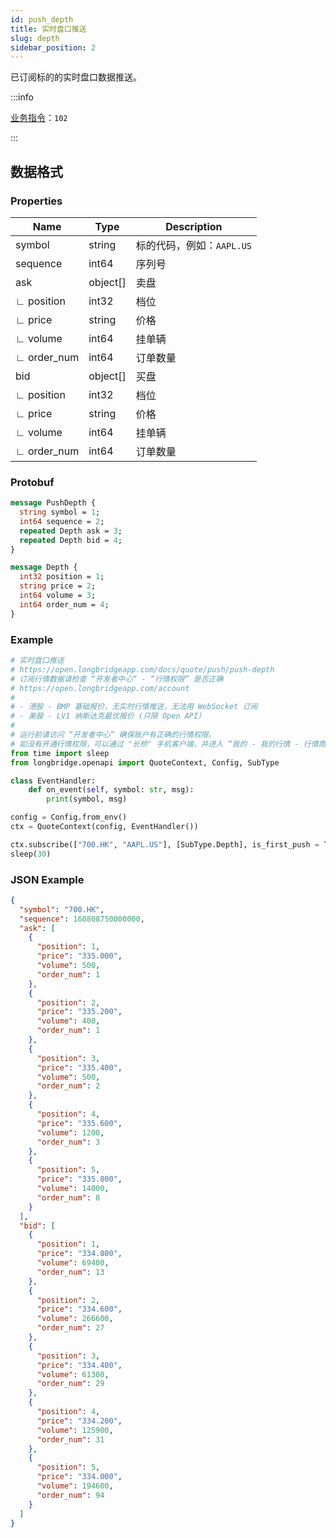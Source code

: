```yaml
---
id: push_depth
title: 实时盘口推送
slug: depth
sidebar_position: 2
---
```


已订阅标的的实时盘口数据推送。

:::info

[业务指令](../../socket/protocol/push)：`102`

:::

## 数据格式

### Properties

| Name        | Type     | Description               |
| ----------- | -------- | ------------------------- |
| symbol      | string   | 标的代码，例如：`AAPL.US` |
| sequence    | int64    | 序列号                    |
| ask         | object[] | 卖盘                      |
| ∟ position  | int32    | 档位                      |
| ∟ price     | string   | 价格                      |
| ∟ volume    | int64    | 挂单辆                    |
| ∟ order_num | int64    | 订单数量                  |
| bid         | object[] | 买盘                      |
| ∟ position  | int32    | 档位                      |
| ∟ price     | string   | 价格                      |
| ∟ volume    | int64    | 挂单辆                    |
| ∟ order_num | int64    | 订单数量                  |

### Protobuf

```protobuf
message PushDepth {
  string symbol = 1;
  int64 sequence = 2;
  repeated Depth ask = 3;
  repeated Depth bid = 4;
}

message Depth {
  int32 position = 1;
  string price = 2;
  int64 volume = 3;
  int64 order_num = 4;
}
```

### Example

```python
# 实时盘口推送
# https://open.longbridgeapp.com/docs/quote/push/push-depth
# 订阅行情数据请检查 “开发者中心“ - “行情权限” 是否正确
# https://open.longbridgeapp.com/account
#
# - 港股 - BMP 基础报价，无实时行情推送，无法用 WebSocket 订阅
# - 美股 - LV1 纳斯达克最优报价 (只限 Open API）
#
# 运行前请访问 “开发者中心“ 确保账户有正确的行情权限。
# 如没有开通行情权限，可以通过 "长桥" 手机客户端，并进入 “我的 - 我的行情 - 行情商城“ 购买开通行情权限。
from time import sleep
from longbridge.openapi import QuoteContext, Config, SubType

class EventHandler:
    def on_event(self, symbol: str, msg):
        print(symbol, msg)

config = Config.from_env()
ctx = QuoteContext(config, EventHandler())

ctx.subscribe(["700.HK", "AAPL.US"], [SubType.Depth], is_first_push = True)
sleep(30)
```

### JSON Example

```json
{
  "symbol": "700.HK",
  "sequence": 160808750000000,
  "ask": [
    {
      "position": 1,
      "price": "335.000",
      "volume": 500,
      "order_num": 1
    },
    {
      "position": 2,
      "price": "335.200",
      "volume": 400,
      "order_num": 1
    },
    {
      "position": 3,
      "price": "335.400",
      "volume": 500,
      "order_num": 2
    },
    {
      "position": 4,
      "price": "335.600",
      "volume": 1200,
      "order_num": 3
    },
    {
      "position": 5,
      "price": "335.800",
      "volume": 14000,
      "order_num": 8
    }
  ],
  "bid": [
    {
      "position": 1,
      "price": "334.800",
      "volume": 69400,
      "order_num": 13
    },
    {
      "position": 2,
      "price": "334.600",
      "volume": 266600,
      "order_num": 27
    },
    {
      "position": 3,
      "price": "334.400",
      "volume": 61300,
      "order_num": 29
    },
    {
      "position": 4,
      "price": "334.200",
      "volume": 125900,
      "order_num": 31
    },
    {
      "position": 5,
      "price": "334.000",
      "volume": 194600,
      "order_num": 94
    }
  ]
}
```
